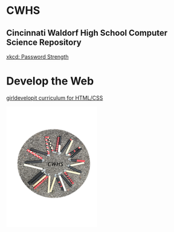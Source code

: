 # CWHS
## Cincinnati Waldorf High School Computer Science Repository 


[xkcd: Password Strength ](http://xkcd.com/936)


# Develop the Web
[girldevelopit curriculum for HTML/CSS](https://github.com/girldevelopit/gdi-featured-html-css-intro)


![CWHS-imgage](CWHS-pic.png)
